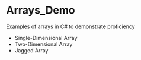 # Arrays_Demo
Examples of arrays in C# to demonstrate proficiency
- Single-Dimensional Array
- Two-Dimensional Array
- Jagged Array
